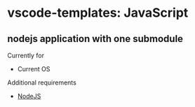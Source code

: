 # vscode-templates: JavaScript

## nodejs application with one submodule

Currently for
* Current OS

Additional requirements
* [NodeJS](https://nodejs.org/)